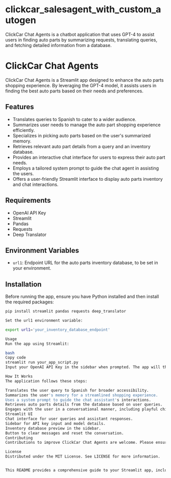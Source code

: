 # clickcar_salesagent_with_custom_autogen
ClickCar Chat Agents is a chatbot application that uses GPT-4 to assist users in finding auto parts by summarizing requests, translating queries, and fetching detailed information from a database.

# ClickCar Chat Agents

ClickCar Chat Agents is a Streamlit app designed to enhance the auto parts shopping experience. By leveraging the GPT-4 model, it assists users in finding the best auto parts based on their needs and preferences.

## Features

- Translates queries to Spanish to cater to a wider audience.
- Summarizes user needs to manage the auto part shopping experience efficiently.
- Specializes in picking auto parts based on the user's summarized memory.
- Retrieves relevant auto part details from a query and an inventory database.
- Provides an interactive chat interface for users to express their auto part needs.
- Employs a tailored system prompt to guide the chat agent in assisting the users.
- Offers a user-friendly Streamlit interface to display auto parts inventory and chat interactions.

## Requirements

- OpenAI API Key
- Streamlit
- Pandas
- Requests
- Deep Translator

## Environment Variables

- `url1`: Endpoint URL for the auto parts inventory database, to be set in your environment.

## Installation

Before running the app, ensure you have Python installed and then install the required packages:

```bash
pip install streamlit pandas requests deep_translator

Set the url1 environment variable:

export url1='your_inventory_database_endpoint'

Usage
Run the app using Streamlit:

bash
Copy code
streamlit run your_app_script.py
Input your OpenAI API Key in the sidebar when prompted. The app will then be ready to assist with auto parts selection.

How It Works
The application follows these steps:

Translates the user query to Spanish for broader accessibility.
Summarizes the user's memory for a streamlined shopping experience.
Uses a system prompt to guide the chat assistant's interactions.
Retrieves auto parts details from the database based on user queries.
Engages with the user in a conversational manner, including playful chit-chat mimicking an Italian gangster movie character to spice up the mood.
Streamlit UI
Chat interface for user queries and assistant responses.
Sidebar for API key input and model details.
Inventory database preview in the sidebar.
Button to clear messages and reset the conversation.
Contributing
Contributions to improve ClickCar Chat Agents are welcome. Please ensure to update tests as appropriate.

License
Distributed under the MIT License. See LICENSE for more information.


This README provides a comprehensive guide to your Streamlit app, including features, installation steps, usage instructions, and contribution guidelines. Adjust the file paths and commands according to your repository's structure and personal setup.
